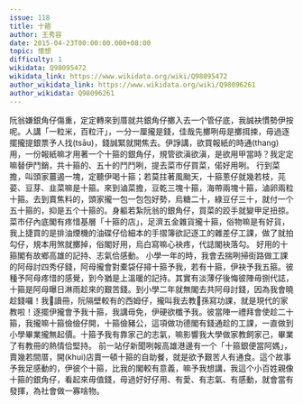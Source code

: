 ```yaml
---
issue: 118
title: 十箍
author: 王秀容
date: 2015-04-23T00:00:00.000+08:00
topic: 懷想
difficulty: 1
wikidata: Q98095472
wikidata_link: https://www.wikidata.org/wiki/Q98095472
author_wikidata_link: https://www.wikidata.org/wiki/Q98096261
author_wikidata: Q98096261
---
```

阮翁嫌銀角仔傷重，定定轉來到厝就共銀角仔擲入去一个管仔底，我誠袂慣勢伊按呢。人講「一粒米，百粒汗」，一分一厘攏是錢，佳哉先擲咧毋是擲挕捒，毋過逐擺攏提銀票予人找(tsāu)，錢誠緊就開焦去。伊諍講，欲買報紙的時通(thang)用，一份報紙嘛才用著一个十箍的銀角仔，規管欲滇欲滇，是欲用甲當時？我定定嘛替伊鬥銷，共十箍的、五十的鬥鬥咧，提去菜市仔買菜，偌好用咧。
行到菜擔，叫頭家薑遏一塊，定聽伊喝十箍；若莫拄著風颱天，十箍蔥仔就幾若枝，芫荽、豆芽、韭菜嘛是十箍。來到滷菜擔，豆乾三塊十箍，海帶兩塊十箍，滷卵兩粒十箍。去到賣焦料的，頭家攏一包一包包好勢，烏糖二十，綠豆仔三十，就付一个五十箍的，抑是五个十箍的。身軀若紮阮翁的銀角仔，買菜的跤手就變甲足扭掠。菜市仔內底閣有疼惜基層「十箍的店」，足濟五金雜貨攏十箍，俗物嘛是有好貨，我上捷買的是排油煙機的油碟仔佮細本的手摺簿欲記逐工的雜差仔工課，做了就拍勾仔，規本用煞就擲掉，俗閣好用，烏白寫嘛心袂疼，代誌閣袂落勾。
好用的十箍閣有故鄉高雄的記持、志氣佮感動。
小學一年的時，我會去揣咧掃街路做工課的阿母討四秀仔錢，阿母攏會對橐袋仔撏十箍予我，若有十箍，伊袂予我五箍。彼種予阿母疼惜的感覺，到今猶是上溫暖的記持。其實有淡薄仔後悔彼陣毋捌代誌，十箍是阿母曝日淋雨趁來的艱苦錢。到小學二年就無閣去共阿母討錢，因為我會曉趁錢囉！我𠢕讀冊，阮隔壁較有的西姆仔，攏叫我去教𪜶孫寫功課，就是現代的家教啦！逐擺伊攏會予我十箍，我講毋免，伊硬欲櫼予我。彼當陣一禮拜會使趁二十箍，我攏嘛十箍儉儉仔開，十箍儉豬公，這項做功德閣有錢通趁的工課，一直做到小學畢業攏無起價。十箍予我有靠家己的志氣，嘛影響我大學做家教飼家己，畢業了有教冊的熱情佮堅持。
前一站仔新聞咧報高雄港邊有一个「十箍銀便當阿媽」，賣幾若間厝，開(khui)店賣一頓十箍的自助餐，就是欲予艱苦人有通食。這个故事予我足感動的，伊彼个十箍，比我的閣較有意義，嘛予我想講，我這个小百姓親像十箍的銀角仔，看起來毋值錢，毋過好好仔用、有愛、有志氣、有感動，就會當有發揮，為社會做一寡啥物。